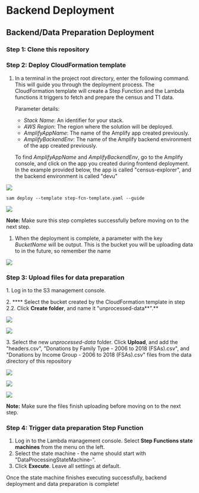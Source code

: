 # Backend Deployment

## Backend/Data Preparation Deployment

### Step 1: Clone this repository

### Step 2: Deploy CloudFormation template

1.  In a terminal in the project root directory, enter the following command. This will guide you through the deployment process. The CloudFormation template will create a Step Function and the Lambda functions it triggers to fetch and prepare the census and T1 data.

    Parameter details:

    * _Stack Name_: An identifier for your stack.
    * _AWS Region_: The region where the solution will be deployed.
    * _AmplifyAppName_: The name of the Amplify app created previously.
    * _AmplifyBackendEnv_: The name of the Amplify backend environment of the app created previously.

    To find _AmplifyAppName_ and _AmplifyBackendEnv_, go to the Amplify console, and click on the app you created during frontend deployment. In the example provided below, the app is called "census-explorer", and the backend environment is called "devu"

![](<../.gitbook/assets/image (4).png>)

```
sam deploy --template step-fcn-template.yaml --guide
```

![](<../.gitbook/assets/image (9).png>)

**Note:** Make sure this step completes successfully before moving on to the next step.

1. When the deployment is complete, a parameter with the key _BucketName_ will be output. This is the bucket you will be uploading data to in the future, so remember the name

![](<../.gitbook/assets/image (5).png>)

### Step 3: Upload files for data preparation

1\. Log in to the S3 management console.

2\. **** Select the bucket created by the CloudFormation template in step 2.2. Click **Create folder**, and name it "unprocessed-data**".**

![](<../.gitbook/assets/image (15).png>)

![](<../.gitbook/assets/image (19).png>)



3\. Select the new _unprocessed-data_ folder. Click **Upload**, and add the "headers.csv", "Donations by Family Type - 2006 to 2018 (FSAs).csv", and "Donations by Income Group - 2006 to 2018 (FSAs).csv" files from the data directory of this repository

![](<../.gitbook/assets/image (6).png>)

![](<../.gitbook/assets/image (7).png>)

![](<../.gitbook/assets/image (18).png>)

**Note:** Make sure the files finish uploading before moving on to the next step.

### Step 4: Trigger data preparation Step Function

1. Log in to the Lambda management console. Select **Step Functions state machines** from the menu on the left.
2. Select the state machine - the name should start with "DataProcessingStateMachine-".
3. Click **Execute**. Leave all settings at default.

Once the state machine finishes executing successfully, backend deployment and data preparation is complete!
